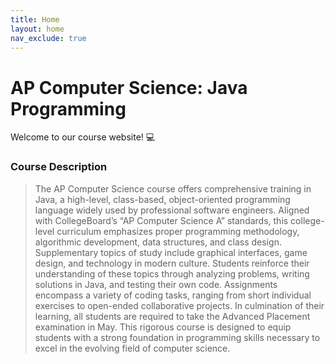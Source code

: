 ```yaml
---
title: Home
layout: home
nav_exclude: true
---
```


# AP Computer Science: Java Programming
Welcome to our course website! 💻

### Course Description
> The AP Computer Science course offers comprehensive training in Java, a high-level, class-based, object-oriented programming language widely used by professional software engineers. Aligned with CollegeBoard’s “AP Computer Science A” standards, this college-level curriculum emphasizes proper programming methodology, algorithmic development, data structures, and class design. Supplementary topics of study include graphical interfaces, game design, and technology in modern culture. Students reinforce their understanding of these topics through analyzing problems, writing solutions in Java, and testing their own code. Assignments encompass a variety of coding tasks, ranging from short individual exercises to open-ended collaborative projects. In culmination of their learning, all students are required to take the Advanced Placement examination in May. This rigorous course is designed to equip students with a strong foundation in programming skills necessary to excel in the evolving field of computer science.
